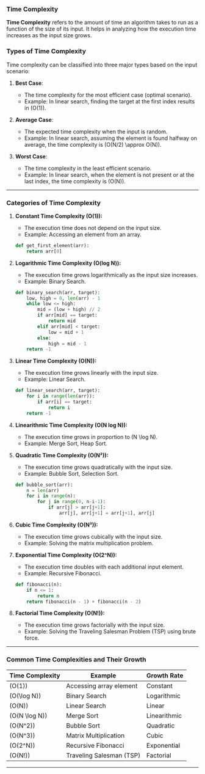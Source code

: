 ### **Time Complexity**

**Time Complexity** refers to the amount of time an algorithm takes to run as a function of the size of its input. It helps in analyzing how the execution time increases as the input size grows.

### **Types of Time Complexity**

Time complexity can be classified into three major types based on the input scenario:

1. **Best Case**:
   - The time complexity for the most efficient case (optimal scenario).
   - Example: In linear search, finding the target at the first index results in \(O(1)\).

2. **Average Case**:
   - The expected time complexity when the input is random.
   - Example: In linear search, assuming the element is found halfway on average, the time complexity is \(O(N/2) \approx O(N)\).

3. **Worst Case**:
   - The time complexity in the least efficient scenario.
   - Example: In linear search, when the element is not present or at the last index, the time complexity is \(O(N)\).

---

### **Categories of Time Complexity**

1. **Constant Time Complexity (O(1)):**
   - The execution time does not depend on the input size.
   - Example: Accessing an element from an array.

   ```python
   def get_first_element(arr):
       return arr[0]
   ```

2. **Logarithmic Time Complexity (O(log N)):**
   - The execution time grows logarithmically as the input size increases.
   - Example: Binary Search.

   ```python
   def binary_search(arr, target):
       low, high = 0, len(arr) - 1
       while low <= high:
           mid = (low + high) // 2
           if arr[mid] == target:
               return mid
           elif arr[mid] < target:
               low = mid + 1
           else:
               high = mid - 1
       return -1
   ```

3. **Linear Time Complexity (O(N)):**
   - The execution time grows linearly with the input size.
   - Example: Linear Search.

   ```python
   def linear_search(arr, target):
       for i in range(len(arr)):
           if arr[i] == target:
               return i
       return -1
   ```

4. **Linearithmic Time Complexity (O(N log N)):**
   - The execution time grows in proportion to \(N \log N\).
   - Example: Merge Sort, Heap Sort.

5. **Quadratic Time Complexity (O(N²)):**
   - The execution time grows quadratically with the input size.
   - Example: Bubble Sort, Selection Sort.

   ```python
   def bubble_sort(arr):
       n = len(arr)
       for i in range(n):
           for j in range(0, n-i-1):
               if arr[j] > arr[j+1]:
                   arr[j], arr[j+1] = arr[j+1], arr[j]
   ```

6. **Cubic Time Complexity (O(N³)):**
   - The execution time grows cubically with the input size.
   - Example: Solving the matrix multiplication problem.

7. **Exponential Time Complexity (O(2^N)):**
   - The execution time doubles with each additional input element.
   - Example: Recursive Fibonacci.

   ```python
   def fibonacci(n):
       if n <= 1:
           return n
       return fibonacci(n - 1) + fibonacci(n - 2)
   ```

8. **Factorial Time Complexity (O(N!)):**
   - The execution time grows factorially with the input size.
   - Example: Solving the Traveling Salesman Problem (TSP) using brute force.

---

### **Common Time Complexities and Their Growth**

| **Time Complexity** | **Example**             | **Growth Rate**     |
|----------------------|--------------------------|----------------------|
| \(O(1)\)             | Accessing array element  | Constant             |
| \(O(\log N)\)        | Binary Search            | Logarithmic          |
| \(O(N)\)             | Linear Search            | Linear               |
| \(O(N \log N)\)      | Merge Sort               | Linearithmic         |
| \(O(N^2)\)           | Bubble Sort              | Quadratic            |
| \(O(N^3)\)           | Matrix Multiplication    | Cubic                |
| \(O(2^N)\)           | Recursive Fibonacci      | Exponential          |
| \(O(N!)\)            | Traveling Salesman (TSP) | Factorial            |

---